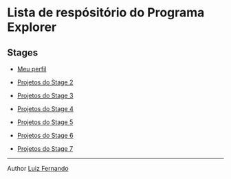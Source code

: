 # Lista de respósitório do Programa Explorer

## Stages
- <p><a href='https://github.com/lfoalves' t#arget=sblank'> Meu perfil</a></p>
- <p><a href='https://github.com/lfoalves/stage2' target='_blank'> Projetos do Stage 2</a></s
- <p><a href='https://github.com/lfoalves/stage03' target='_blank'> Projetos do Stage 3</a></p>
- <p><a href='https://github.com/lfoalves/stage4' target='_blank'> Projetos do Stage 4</a></s
- <p><a href='https://github.com/lfoalves/stage5' target='_blank'> Projetos do Stage 5</a></s
- <p><a href='https://github.com/lfoalves/stage6' target='_blank'> Projetos do Stage 6</a></s
- <p><a href='https://github.com/lfoalves/stage7' target='_blank'> Projetos do Stage 7</a></p>

---

Author <a href='https://www.linkedin.com/in/lfoalves' target='_blank'> Luiz Fernando </a>